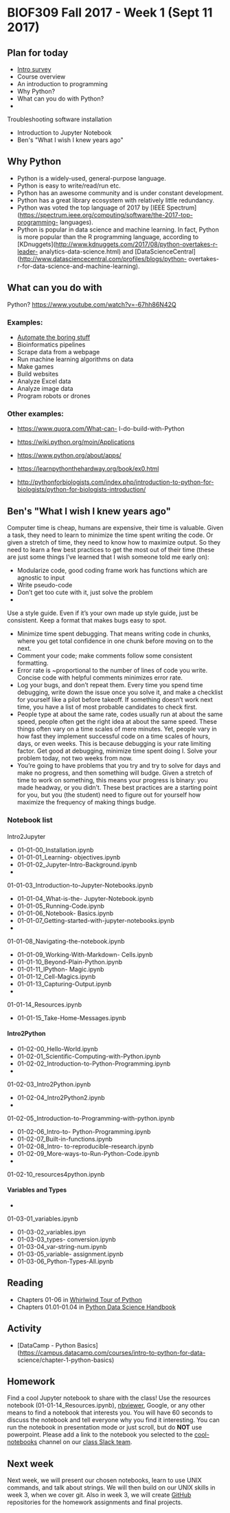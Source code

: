 # BIOF309 Fall 2017 - Week 1 (Sept 11 2017)

## Plan for today

* [Intro
survey](https://goo.gl/forms/hKJGAyI0JfjKLgq73)
* Course overview
* An
introduction to programming
* Why Python?
* What can you do with Python?
*
Troubleshooting software installation
* Introduction to Jupyter Notebook
* Ben's
"What I wish I knew years ago"

## Why Python
- Python is a widely-used,
general-purpose language.
- Python is easy to write/read/run etc.
- Python has
an awesome community and is under constant development.
- Python has a great
library ecosystem with relatively little redundancy.
- Python was voted the top
language of 2017 by [IEEE
Spectrum](https://spectrum.ieee.org/computing/software/the-2017-top-programming-
languages).
- Python is popular in data science and machine learning. In fact,
Python is more popular than the R programming language, according to
[KDnuggets](http://www.kdnuggets.com/2017/08/python-overtakes-r-leader-
analytics-data-science.html) and
[DataScienceCentral](http://www.datasciencecentral.com/profiles/blogs/python-
overtakes-r-for-data-science-and-machine-learning).

## What can you do with
Python?
https://www.youtube.com/watch?v=-67hh86N42Q

### Examples:
* [Automate
the boring stuff](https://automatetheboringstuff.com/)
* Bioinformatics
pipelines
* Scrape data from a webpage
* Run machine learning algorithms on data
* Make games
* Build websites
* Analyze Excel data
* Analyze image data
* Program robots or drones

### Other examples:
* https://www.quora.com/What-can-
I-do-build-with-Python

* https://wiki.python.org/moin/Applications

* https://www.python.org/about/apps/

* https://learnpythonthehardway.org/book/ex0.html

* http://pythonforbiologists.com/index.php/introduction-to-python-for-biologists/python-for-biologists-introduction/

## Ben's "What I wish I knew years ago"

Computer time is cheap, humans are expensive, their time is
valuable. Given a task, they need to learn to minimize the time spent writing
the code. Or given a stretch of time, they need to know how to maximize output.
So they need to learn a few best practices to get the most out of their time
(these are just some things I’ve learned that I wish someone told me early on):
* Modularize code, good coding frame work has functions which are agnostic to
input
* Write pseudo-code
* Don’t get too cute with it, just solve the problem
*
Use a style guide. Even if it’s your own made up style guide, just be
consistent. Keep a format that makes bugs easy to spot.
* Minimize time spent
debugging. That means writing code in chunks, where you get total confidence in
one chunk before moving on to the next.
* Comment your code; make comments
follow some consistent formatting.
* Error rate is ~proportional to the number
of lines of code you write. Concise code with helpful comments minimizes error
rate.
* Log your bugs, and don’t repeat them. Every time you spend time
debugging, write down the issue once you solve it, and make a checklist for
yourself like a pilot before takeoff. If something doesn’t work next time, you
have a list of most probable candidates to check first.
* People type at about
the same rate, codes usually run at about the same speed, people often get the
right idea at about the same speed. These things often vary on a time scales of
mere minutes. Yet, people vary in how fast they implement successful code on a
time scales of hours, days, or even weeks. This is because debugging is your
rate limiting factor. Get good at debugging, minimize time spent doing I. Solve
your problem today, not two weeks from now.
* You’re going to have problems that
you try and try to solve for days and make no progress, and then something will
budge. Given a stretch of time to work on something, this means your progress is
binary: you made headway, or you didn’t. These best practices are a starting
point for you, but you (the student) need to figure out for yourself how
maximize the frequency of making things budge.

### Notebook list

####
Intro2Jupyter

*  01-01-00_Installation.ipynb
*  01-01-01_Learning-
objectives.ipynb
*  01-01-02_Jupyter-Intro-Background.ipynb
*
01-01-03_Introduction-to-Jupyter-Notebooks.ipynb
*  01-01-04_What-is-the-
Jupyter-Notebook.ipynb
*  01-01-05_Running-Code.ipynb
*  01-01-06_Notebook-
Basics.ipynb
*  01-01-07_Getting-started-with-jupyter-notebooks.ipynb
*
01-01-08_Navigating-the-notebook.ipynb
*  01-01-09_Working-With-Markdown-
Cells.ipynb
*  01-01-10_Beyond-Plain-Python.ipynb
*  01-01-11_IPython-
Magic.ipynb
*  01-01-12_Cell-Magics.ipynb
*  01-01-13_Capturing-Output.ipynb
*
01-01-14_Resources.ipynb
*  01-01-15_Take-Home-Messages.ipynb

#### Intro2Python
*  01-02-00_Hello-World.ipynb
*  01-02-01_Scientific-Computing-with-Python.ipynb
*  01-02-02_Introduction-to-Python-Programming.ipynb
*
01-02-03_Intro2Python.ipynb
*  01-02-04_Intro2Python2.ipynb
*
01-02-05_Introduction-to-Programming-with-python.ipynb
*  01-02-06_Intro-to-
Python-Programming.ipynb
*  01-02-07_Built-in-functions.ipynb
*  01-02-08_Intro-
to-reproducible-research.ipynb
*  01-02-09_More-ways-to-Run-Python-Code.ipynb
*
01-02-10_resources4python.ipynb

#### Variables and Types

*
01-03-01_variables.ipynb
*  01-03-02_variables.ipyn
*  01-03-03_types-
conversion.ipynb
*  01-03-04_var-string-num.ipynb
*  01-03-05_variable-
assignment.ipynb
*  01-03-06_Python-Types-All.ipynb

## Reading

* Chapters
01-06 in [Whirlwind Tour of
Python](https://github.com/jakevdp/WhirlwindTourOfPython)
* Chapters 01.01-01.04
in [Python Data Science
Handbook](https://github.com/jakevdp/PythonDataScienceHandbook/tree/master/notebooks)
## Activity

* [DataCamp - Python
Basics](https://campus.datacamp.com/courses/intro-to-python-for-data-
science/chapter-1-python-basics)

## Homework

Find a cool Jupyter notebook to
share with the class! Use the resources notebook (01-01-14_Resources.ipynb),
[nbviewer](https://nbviewer.jupyter.org/), Google, or any other means to find a
notebook that interests you. You will have 60 seconds to discuss the notebook
and tell everyone why you find it interesting. You can run the notebook in
presentation mode or just scroll, but do **NOT** use powerpoint. Please add a
link to the notebook you selected to the [cool-
notebooks](https://biof309.slack.com/messages/C6WUUDV0D/) channel on our [class
Slack team](https://biof309.slack.com).

## Next week

Next week, we will
present our chosen notebooks, learn to use UNIX commands, and talk about
strings. We will then build on our UNIX skills in week 3, when we cover git.
Also in week 3, we will create [GitHub](https://github.com) repositories for the
homework assignments and final projects.
